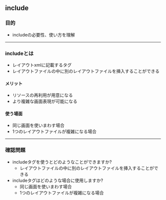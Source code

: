 ## include

### 目的
* includeの必要性、使い方を理解

---
### includeとは
* レイアウトxmlに記載するタグ
* レイアウトファイルの中に別のレイアウトファイルを挿入することができる

#### メリット
* リソースの再利用が用意になる
* より複雑な画面表現が可能になる

#### 使う場面
* 同じ画面を使いまわす場合
* 1つのレイアウトファイルが複雑になる場合

---
### 確認問題
* includeタグを使うとどのようなことができますか?
  * レイアウトファイルの中に別のレイアウトファイルを挿入することができる
* includeタグはどのような場合に使用しますか?
  * 同じ画面を使いまわす場合
  * 1つのレイアウトファイルが複雑になる場合
